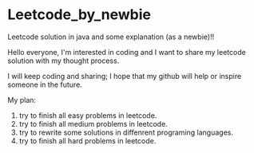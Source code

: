 # Leetcode_by_newbie
Leetcode solution in java and some explanation (as a newbie)!!

Hello everyone, I'm interested in coding and I want to share my leetcode solution with my thought process.

I will keep coding and sharing; I hope that my github will help or inspire someone in the future.

My plan:
1. try to finish all easy problems in leetcode.
2. try to finish all medium problems in leetcode.
3. try to rewrite some solutions in diffenrent programing languages.
4. try to finish all hard problems in leetcode.
